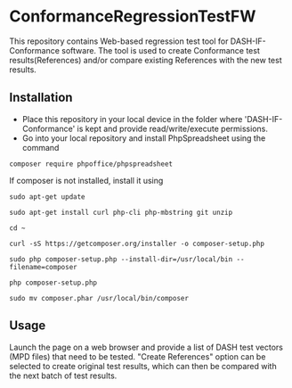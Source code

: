 # ConformanceRegressionTestFW

This repository contains Web-based regression test tool for DASH-IF-Conformance software.
The tool is used to create Conformance test results(References) and/or compare existing References with the new test results.

## Installation

* Place this repository in your local device in the folder where 'DASH-IF-Conformance' is kept and provide read/write/execute permissions.
* Go into your local repository and install PhpSpreadsheet using the command

`composer require phpoffice/phpspreadsheet`

If composer is not installed, install it using

`sudo apt-get update`

`sudo apt-get install curl php-cli php-mbstring git unzip`

`cd ~`

`curl -sS https://getcomposer.org/installer -o composer-setup.php`

`sudo php composer-setup.php --install-dir=/usr/local/bin --filename=composer`

`php composer-setup.php`

`sudo mv composer.phar /usr/local/bin/composer`


## Usage

Launch the page on a web browser and provide a list of DASH test vectors (MPD files) that need to be tested.
"Create References" option can be selected to create original test results, which can then be compared with the next batch of test results.
